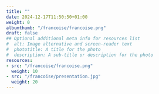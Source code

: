 ```yaml
---
title: ""
date: 2024-12-17T11:50:50+01:00
weight: 0
albumthumb: "/francoise/francoise.png"
draft: false
## Optional additional meta info for resources list
#  alt: Image alternative and screen-reader text
#  phototitle: A title for the photo
#  description: A sub-title or description for the photo
resources:
- src: "/francoise/francoise.png"
  weight: 10
- src: "/francoise/presentation.jpg"
  weight: 20
---
```

